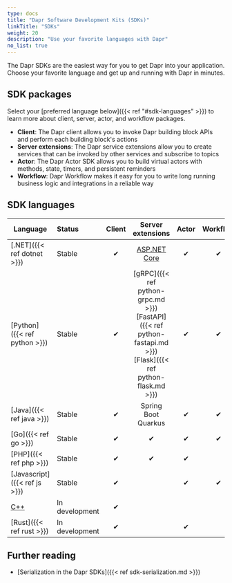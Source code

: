 ```yaml
---
type: docs
title: "Dapr Software Development Kits (SDKs)"
linkTitle: "SDKs"
weight: 20
description: "Use your favorite languages with Dapr"
no_list: true
---
```


The Dapr SDKs are the easiest way for you to get Dapr into your application. Choose your favorite language and get up and running with Dapr in minutes.

## SDK packages

Select your [preferred language below]({{< ref "#sdk-languages" >}}) to learn more about client, server, actor, and workflow packages. 

- **Client**: The Dapr client allows you to invoke Dapr building block APIs and perform each building block's actions
- **Server extensions**: The Dapr service extensions allow you to create services that can be invoked by other services and subscribe to topics
- **Actor**: The Dapr Actor SDK allows you to build virtual actors with methods, state, timers, and persistent reminders
- **Workflow**: Dapr Workflow makes it easy for you to write long running business logic and integrations in a reliable way

## SDK languages

| Language | Status | Client | Server extensions | Actor | Workflow |
|----------|:------|:----------:|:-----------:|:---------:|:---------:|
| [.NET]({{< ref dotnet >}}) | Stable | ✔ |  [ASP.NET Core](https://github.com/dapr/dotnet-sdk/tree/master/examples/AspNetCore) | ✔ | ✔ |
| [Python]({{< ref python >}}) | Stable | ✔ | [gRPC]({{< ref python-grpc.md >}}) <br />[FastAPI]({{< ref python-fastapi.md >}})<br />[Flask]({{< ref python-flask.md >}})| ✔ | ✔ |
| [Java]({{< ref java >}}) | Stable | ✔ | Spring Boot  <br /> Quarkus| ✔ | ✔ |
| [Go]({{< ref go >}}) | Stable | ✔ | ✔ | ✔ | ✔ |
| [PHP]({{< ref php >}}) | Stable | ✔ | ✔ | ✔ | |
| [Javascript]({{< ref js >}}) | Stable| ✔ | | ✔ | ✔  |
| [C++](https://github.com/dapr/cpp-sdk) | In development | ✔ | | |
| [Rust]({{< ref rust >}}) | In development | ✔ | | ✔ | |

## Further reading

- [Serialization in the Dapr SDKs]({{< ref sdk-serialization.md >}})
